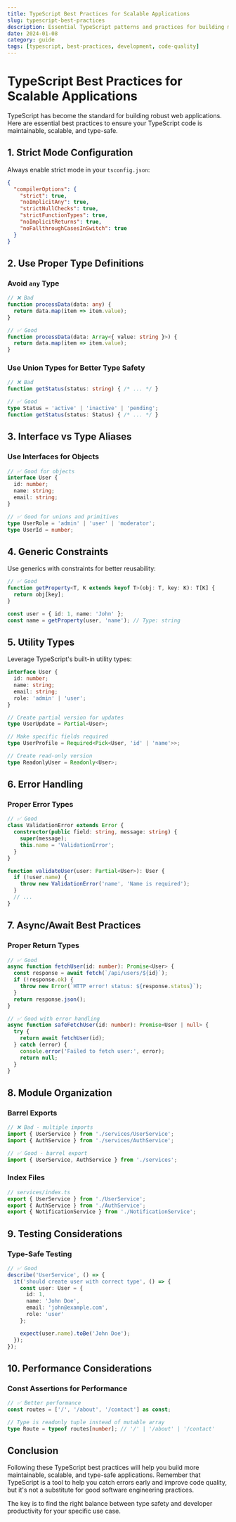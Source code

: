 ```yaml
---
title: TypeScript Best Practices for Scalable Applications
slug: typescript-best-practices
description: Essential TypeScript patterns and practices for building maintainable and scalable applications
date: 2024-01-08
category: guide
tags: [typescript, best-practices, development, code-quality]
---
```


# TypeScript Best Practices for Scalable Applications

TypeScript has become the standard for building robust web applications. Here are essential best practices to ensure your TypeScript code is maintainable, scalable, and type-safe.

## 1. Strict Mode Configuration

Always enable strict mode in your `tsconfig.json`:

```json
{
  "compilerOptions": {
    "strict": true,
    "noImplicitAny": true,
    "strictNullChecks": true,
    "strictFunctionTypes": true,
    "noImplicitReturns": true,
    "noFallthroughCasesInSwitch": true
  }
}
```

## 2. Use Proper Type Definitions

### Avoid `any` Type

```typescript
// ❌ Bad
function processData(data: any) {
  return data.map(item => item.value);
}

// ✅ Good
function processData(data: Array<{ value: string }>) {
  return data.map(item => item.value);
}
```

### Use Union Types for Better Type Safety

```typescript
// ❌ Bad
function getStatus(status: string) { /* ... */ }

// ✅ Good
type Status = 'active' | 'inactive' | 'pending';
function getStatus(status: Status) { /* ... */ }
```

## 3. Interface vs Type Aliases

### Use Interfaces for Objects

```typescript
// ✅ Good for objects
interface User {
  id: number;
  name: string;
  email: string;
}

// ✅ Good for unions and primitives
type UserRole = 'admin' | 'user' | 'moderator';
type UserId = number;
```

## 4. Generic Constraints

Use generics with constraints for better reusability:

```typescript
// ✅ Good
function getProperty<T, K extends keyof T>(obj: T, key: K): T[K] {
  return obj[key];
}

const user = { id: 1, name: 'John' };
const name = getProperty(user, 'name'); // Type: string
```

## 5. Utility Types

Leverage TypeScript's built-in utility types:

```typescript
interface User {
  id: number;
  name: string;
  email: string;
  role: 'admin' | 'user';
}

// Create partial version for updates
type UserUpdate = Partial<User>;

// Make specific fields required
type UserProfile = Required<Pick<User, 'id' | 'name'>>;

// Create read-only version
type ReadonlyUser = Readonly<User>;
```

## 6. Error Handling

### Proper Error Types

```typescript
// ✅ Good
class ValidationError extends Error {
  constructor(public field: string, message: string) {
    super(message);
    this.name = 'ValidationError';
  }
}

function validateUser(user: Partial<User>): User {
  if (!user.name) {
    throw new ValidationError('name', 'Name is required');
  }
  // ...
}
```

## 7. Async/Await Best Practices

### Proper Return Types

```typescript
// ✅ Good
async function fetchUser(id: number): Promise<User> {
  const response = await fetch(`/api/users/${id}`);
  if (!response.ok) {
    throw new Error(`HTTP error! status: ${response.status}`);
  }
  return response.json();
}

// ✅ Good with error handling
async function safeFetchUser(id: number): Promise<User | null> {
  try {
    return await fetchUser(id);
  } catch (error) {
    console.error('Failed to fetch user:', error);
    return null;
  }
}
```

## 8. Module Organization

### Barrel Exports

```typescript
// ❌ Bad - multiple imports
import { UserService } from './services/UserService';
import { AuthService } from './services/AuthService';

// ✅ Good - barrel export
import { UserService, AuthService } from './services';
```

### Index Files

```typescript
// services/index.ts
export { UserService } from './UserService';
export { AuthService } from './AuthService';
export { NotificationService } from './NotificationService';
```

## 9. Testing Considerations

### Type-Safe Testing

```typescript
// ✅ Good
describe('UserService', () => {
  it('should create user with correct type', () => {
    const user: User = {
      id: 1,
      name: 'John Doe',
      email: 'john@example.com',
      role: 'user'
    };

    expect(user.name).toBe('John Doe');
  });
});
```

## 10. Performance Considerations

### Const Assertions for Performance

```typescript
// ✅ Better performance
const routes = ['/', '/about', '/contact'] as const;

// Type is readonly tuple instead of mutable array
type Route = typeof routes[number]; // '/' | '/about' | '/contact'
```

## Conclusion

Following these TypeScript best practices will help you build more maintainable, scalable, and type-safe applications. Remember that TypeScript is a tool to help you catch errors early and improve code quality, but it's not a substitute for good software engineering practices.

The key is to find the right balance between type safety and developer productivity for your specific use case.
